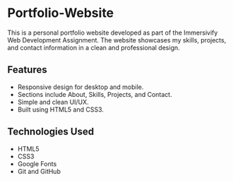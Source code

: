 # Portfolio-Website
This is a personal portfolio website developed as part of the Immersivify Web Development Assignment. The website showcases my skills, projects, and contact information in a clean and professional design.
## Features
- Responsive design for desktop and mobile.
- Sections include About, Skills, Projects, and Contact.
- Simple and clean UI/UX.
- Built using HTML5 and CSS3.
## Technologies Used
- HTML5
- CSS3
- Google Fonts
- Git and GitHub
